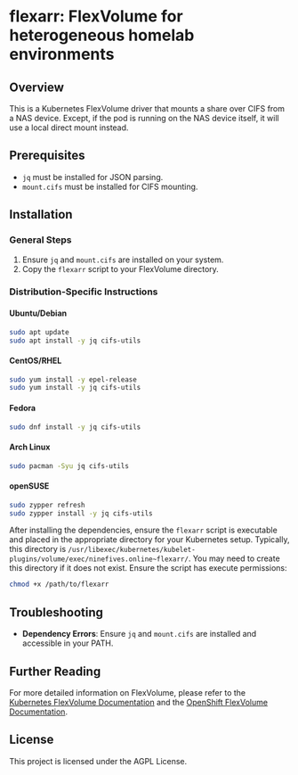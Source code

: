 # flexarr: FlexVolume for heterogeneous homelab environments

## Overview

This is a Kubernetes FlexVolume driver that mounts a share over CIFS from a NAS device. Except, if the pod is running on the NAS device itself, it will use a local direct mount instead.

## Prerequisites

- `jq` must be installed for JSON parsing.
- `mount.cifs` must be installed for CIFS mounting.

## Installation

### General Steps

1. Ensure `jq` and `mount.cifs` are installed on your system.
2. Copy the `flexarr` script to your FlexVolume directory.

### Distribution-Specific Instructions

#### Ubuntu/Debian

```bash
sudo apt update
sudo apt install -y jq cifs-utils
```

#### CentOS/RHEL

```bash
sudo yum install -y epel-release
sudo yum install -y jq cifs-utils
```

#### Fedora

```bash
sudo dnf install -y jq cifs-utils
```

#### Arch Linux

```bash
sudo pacman -Syu jq cifs-utils
```

#### openSUSE

```bash
sudo zypper refresh
sudo zypper install -y jq cifs-utils
```

After installing the dependencies, ensure the `flexarr` script is executable and placed in the appropriate directory for your Kubernetes setup. Typically, this directory is `/usr/libexec/kubernetes/kubelet-plugins/volume/exec/ninefives.online~flexarr/`. You may need to create this directory if it does not exist. Ensure the script has execute permissions:

```bash
chmod +x /path/to/flexarr
```

## Troubleshooting

- **Dependency Errors**: Ensure `jq` and `mount.cifs` are installed and accessible in your PATH.

## Further Reading

For more detailed information on FlexVolume, please refer to the [Kubernetes FlexVolume Documentation](https://github.com/kubernetes/community/blob/master/contributors/devel/sig-storage/flexvolume.md#readme) and the [OpenShift FlexVolume Documentation](https://docs.openshift.com/container-platform/3.11/install_config/persistent_storage/persistent_storage_flex_volume.html).

## License

This project is licensed under the AGPL License.
